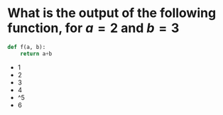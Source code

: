 # What is the output of the following function, for $a=2$ and $b=3$
```python
def f(a, b):
    return a+b
```

- 1
- 2 
- 3
- 4
- ^5
- 6